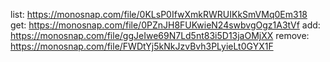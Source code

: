 list: https://monosnap.com/file/0KLsP0IfwXmkRWRUIKkSmVMq0Em318
get: https://monosnap.com/file/0PZnJH8FUKwieN24swbvgOgz1A3tVf
add: https://monosnap.com/file/ggJeIwe69N7Ld5nt83i5D13jaOMjXX
remove: https://monosnap.com/file/FWDtYj5kNkJzvBvh3PLyieLt0GYX1F
